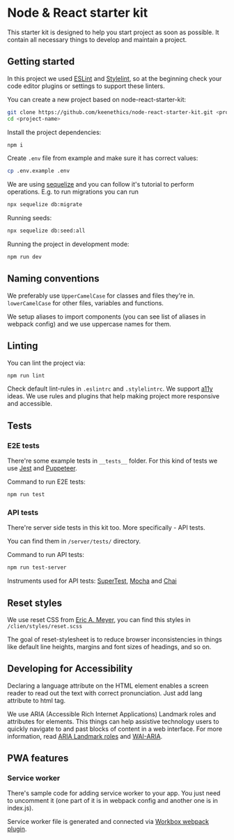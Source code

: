 # Node & React starter kit

This starter kit is designed to help you start project as soon as possible. It contain all necessary things to develop and maintain a project.

## Getting started

In this project we used [ESLint](https://eslint.org/docs/user-guide/integrations#editors) and [Stylelint](https://stylelint.io/user-guide/complementary-tools/#editor-plugins), so at the beginning check your code editor plugins or settings to support these linters.

You can create a new project based on node-react-starter-kit:

```bash
git clone https://github.com/keenethics/node-react-starter-kit.git <project-name>
cd <project-name>
```

Install the project dependencies:

```bash
npm i
```

Create `.env` file from example and make sure it has correct values:

```bash
cp .env.example .env
```

We are using [sequelize](http://docs.sequelizejs.com/manual/tutorial/migrations.html) and you can follow it's tutorial to perform operations. E.g. to run migrations you can run

```bash
npx sequelize db:migrate
```

Running seeds:

```bash
npx sequelize db:seed:all
```

Running the project in development mode:

```bash
npm run dev
```

## Naming conventions

We preferably use `UpperCamelCase` for classes and files they're in. `lowerCamelCase` for other files, variables and functions.

We setup aliases to import components (you can see list of aliases in webpack config) and we use uppercase names for them.

## Linting

You can lint the project via:

```bash
npm run lint
```

Check default lint-rules in `.eslintrc` and `.stylelintrc`. We support [a11y](https://a11yproject.com) ideas. We use rules and plugins that help making project more responsive and accessible.

## Tests

### E2E tests

There're some example tests in `__tests__` folder. For this kind of tests we use [Jest](https://jestjs.io/) and [Puppeteer](https://pptr.dev/).

Command to run E2E tests:

```bash
npm run test
```

### API tests

There're server side tests in this kit too. More specifically - API tests.

You can find them in `/server/tests/` directory.

Command to run API tests:

```bash
npm run test-server
```

Instruments used for API tests: [SuperTest](https://github.com/visionmedia/supertest), [Mocha](https://mochajs.org/) and [Chai](https://www.chaijs.com/)

## Reset styles

We use reset CSS from [Eric A. Meyer](https://meyerweb.com/eric/tools/css/reset/index.html), you can find this styles in `/clien/styles/reset.scss`

The goal of reset-stylesheet is to reduce browser inconsistencies in things like default line heights, margins and font sizes of headings, and so on.

## Developing for Accessibility

Declaring a language attribute on the HTML element enables a screen reader to read out the text with correct pronunciation. Just add lang attribute to html tag.

We use ARIA (Accessible Rich Internet Applications) Landmark roles and attributes for elements. This things can help assistive technology users to quickly navigate to and past blocks of content in a web interface. For more information, read [ARIA Landmark roles](https://a11yproject.com/posts/aria-landmark-roles/) and [WAI-ARIA](https://www.w3.org/TR/wai-aria/#introduction).

## PWA features

### Service worker

There's sample code for adding service worker to your app. You just need to uncomment it (one part of it is in webpack config and another one is in index.js).

Service worker file is generated and connected via [Workbox webpack plugin](https://developers.google.com/web/tools/workbox/modules/workbox-webpack-plugin). 
